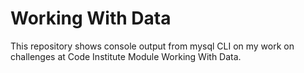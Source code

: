 # Working With Data

This repository shows console output from mysql CLI on my work on challenges at Code Institute Module Working With Data.